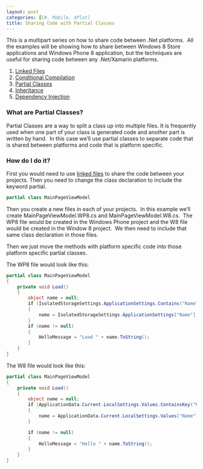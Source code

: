```yaml
---
layout: post
categories: [C#, Mobile, XPlat]
title: Sharing Code with Partial Classes
---
```

This is a multipart series on how to share code between .Net platforms.  All the examples will be showing how to share between Windows 8 Store applications and Windows Phone 8 application, but the techniques are useful for sharing code between any .Net/Xamarin platforms.
<ol>
	<li><a href="http://hutchcodes.net/linked-files/">Linked Files</a></li>
	<li><a href="http://hutchcodes.net/conditional-compilation/">Conditional Compilation</a></li>
	<li><a href="http://hutchcodes.net/partial-classes/">Partial Classes</a></li>
	<li><a href="http://hutchcodes.net/sharing-code-with-inheritance/">Inheritance</a></li>
	<li><a href="http://hutchcodes.net/sharing-code-with-dependency-injection/">Dependency Injection</a></li>
</ol>
<h3>What are Partial Classes?</h3>
Partial Classes are a way to split a class up into multiple files. It is frequently used when one part of your class is generated code and another part is written by hand.  In this case we’ll use partial classes to separate code that is shared between platforms and code that is platform specific.
<!--more-->

<h3>How do I do it?</h3>
First you would need to use <a href="http://hutchcodes.net/linked-files/">linked files</a> to share the code between your projects. Then you need to change the class declaration to include the keyword partial.

~~~ csharp
partial class MainPageViewModel
~~~

Then you create a new files in each of your projects.  In this example we’ll create MainPageViewModel.WP8.cs and MainPageViewModel.W8.cs.  The WP8 file would be created in the Windows Phone project and the W8 file would be created in the Window 8 project.  We then need to include that same class declaration in those files.

Then we just move the methods with platform specific code into those platform specific partial classes.

The WP8 file would look like this:

~~~ csharp
partial class MainPageViewModel
{
    private void Load()
    {
        object name = null;
        if (IsolatedStorageSettings.ApplicationSettings.Contains("Name"))
        {
            name = IsolatedStorageSettings.ApplicationSettings["Name"];
        }
        if (name != null)
        {
            HelloMessage = "Load " + name.ToString();
        }
    }
}
~~~

The W8 file would look like this:

~~~ csharp
partial class MainPageViewModel
{
    private void Load()
    {
        object name = null;
        if (ApplicationData.Current.LocalSettings.Values.ContainsKey("Name"))
        {
            name = ApplicationData.Current.LocalSettings.Values["Name"];
        }

        if (name != null)
        {
            HelloMessage = "Hello " + name.ToString();
        }
    }
}
~~~

